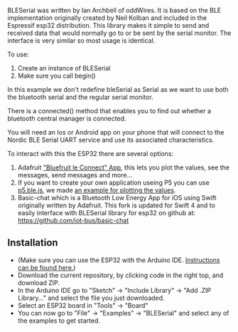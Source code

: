  BLESerial was written by Ian Archbell of oddWires. It is based on the BLE implementation
 originally created by Neil Kolban and included in the Espressif esp32 distribution.
 This library makes it simple to send and received data that would normally go to or be sent by
 the serial monitor. The interface is very similar so most usage is identical.

 To use:

  1. Create an instance of BLESerial 
  2. Make sure you call begin()   

 In this example we don't redefine bleSerial as Serial as we want to use both the bluetooth serial and the regular serial monitor. 

 There is a connected() method that enables you to find out whether a bluetooth central manager is connected.

 You will need an Ios or Android app on your phone that will connect to the Nordic BLE Serial UART service
 and use its associated characteristics.  

To interact with this the ESP32 there are several options:

1. Adafruit ["Bluefruit le Connect" App](https://learn.adafruit.com/bluefruit-le-connect), this lets you plot the values, see the messages, send messages and more...
2. If you want to create your own application useing P5 you can use [p5.ble.js](https://github.com/ITPNYU/p5.ble.js/tree/master/examples/BluefruitLE), we made [an example for plotting the values](https://editor.p5js.org/lemio/sketches/qKGGxBG4C).
3. Basic-chat which is a Bluetooth Low Energy App for iOS using Swift originally written by Adafruit. 
 This fork is updated for Swift 4 and to easily interface with BLESerial library for esp32 on github at: 
 https://github.com/iot-bus/basic-chat

 ## Installation
- (Make sure you can use the ESP32 with the Arduino IDE. [Instructions can be found here.](https://github.com/espressif/arduino-esp32#installation-instructions))
- Download the current repository, by clicking code in the right top, and download ZIP.
- In the Arduino IDE go to "Sketch" -> "Include Library" -> "Add .ZIP Library..." and select the file you just downloaded.
- Select an ESP32 board in "Tools" -> "Board"
- You can now go to "File" -> "Examples" -> "BLESerial" and select any of the examples to get started.
